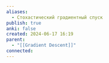 ```yaml
---
aliases:
  - Стохастический градиентный спуск
publish: true
anki: false
created: 2024-06-17 16:19
parent:
  - "[[Gradient Descent]]"
connected:
---
```


